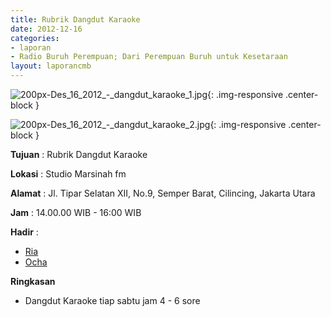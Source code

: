 ```yaml
---
title: Rubrik Dangdut Karaoke 
date: 2012-12-16
categories:
- laporan
- Radio Buruh Perempuan; Dari Perempuan Buruh untuk Kesetaraan
layout: laporancmb
---
```



![200px-Des_16_2012_-_dangdut_karaoke_1.jpg](/uploads/200px-Des_16_2012_-_dangdut_karaoke_1.jpg){: .img-responsive .center-block }

![200px-Des_16_2012_-_dangdut_karaoke_2.jpg](/uploads/200px-Des_16_2012_-_dangdut_karaoke_2.jpg){: .img-responsive .center-block }


**Tujuan** : Rubrik Dangdut Karaoke 

**Lokasi** : Studio Marsinah fm 

**Alamat** : Jl. Tipar Selatan XII, No.9, Semper Barat, Cilincing, Jakarta Utara 

**Jam** : 14.00.00 WIB - 16:00 WIB 

**Hadir** :
* [Ria](http://wiki.ciptamedia.org/wiki/Ria)
* [Ocha](http://wiki.ciptamedia.org/wiki/Ocha)

**Ringkasan**  
* Dangdut Karaoke tiap sabtu jam 4 - 6 sore
